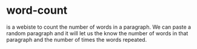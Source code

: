 # word-count 
is a webiste to count the number of words in a paragraph. We can paste a random paragraph and it will let us the know the number of words in that paragraph and the number of times the words repeated.
